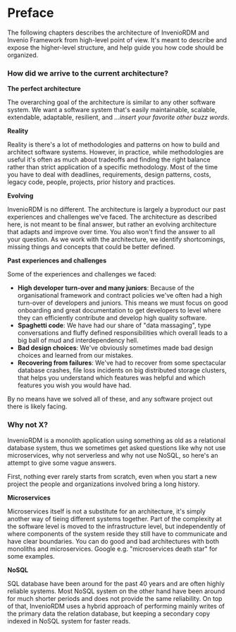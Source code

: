 # Preface

The following chapters describes the architecture of InvenioRDM and Invenio
Framework from high-level point of view. It's meant to describe and expose
the higher-level structure, and help guide you how code should be organized.

### How did we arrive to the current architecture?

**The perfect architecture**

The overarching goal of the architecture is similar to any other software
system. We want a software system that's easily maintainable, scalable,
extendable, adaptable, resilient, and *...insert your favorite other buzz words*.

**Reality**

Reality is there's a lot of methodologies and patterns on how to build and architect
software systems. However, in practice, while methodologies are useful
it's often as much about tradeoffs and finding the right balance rather than
strict application of a specific methodology. Most of the time you have to deal
with deadlines, requirements, design patterns, costs, legacy code, people,
projects, prior history and practices.

**Evolving**

InvenioRDM is no different. The architecture is largely a byproduct our past
experiences and challenges we've faced. The architecture as described here, is
not meant to be final answer, but rather an evolving architecture that adapts
and improve over time. You also won't find the answer to all your question. As
we work with the architecture, we identify shortcomings, missing things and concepts
that could be better defined.

**Past experiences and challenges**

Some of the experiences and challenges we faced:

- **High developer turn-over and many juniors**: Because of the organisational framework and contract policies we've often had a high turn-over of developers and juniors. This means we must focus on good onboarding and great documentation to get developers to level where they can efficiently contribute and develop high quality software.
- **Spaghetti code**: We have had our share of "data massaging", type conversations and fluffy defined responsibilities which overall leads to a big ball of mud and interdependency hell.
- **Bad design choices**: We've obviously sometimes made bad design choices and learned from our mistakes.
- **Recovering from failures**: We've had to recover from some spectacular database crashes, file loss incidents on big distributed storage clusters, that helps you understand which features was helpful and which features you wish you would have had.

By no means have we solved all of these, and any software project out there is likely facing.

### Why not X?

InvenioRDM is a monolith application using something as old as a relational
database system, thus we sometimes get asked questions like why not use microservices, why not serverless
and why not use NoSQL, so here's an attempt to give some vague answers.

First, nothing ever rarely starts from scratch, even when you start a new project
the people and organizations involved bring a long history.

**Microservices**

Microservices itself is not a substitute for an architecture, it's simply another way of tieing different systems together. Part of the complexity at the software level is moved to the infrastructure level, but independently of where components of the system reside they still have to communicate and have clear boundaries. You can do good and bad architectures with both monoliths and microservices. Google e.g. "microservices death star" for some examples.

**NoSQL**

SQL database have been around for the past 40 years and are often highly reliable systems. Most NoSQL system on the other hand have been around for much shorter periods and does not provide the same reliability. On top of that, InvenioRDM uses a hybrid approach of performing mainly writes of the primary data the relation database, but keeping a secondary copy indexed in NoSQL system for faster reads.

